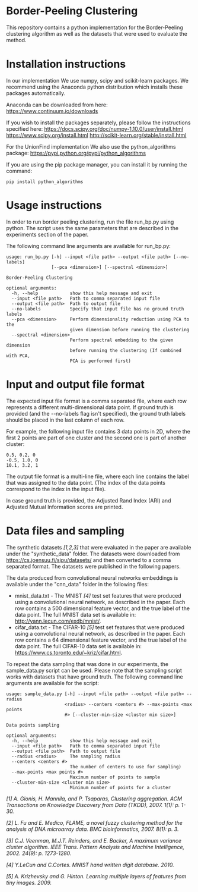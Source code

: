 Border-Peeling Clustering
=========================

This repository contains a python implementation for the Border-Peeling clustering algorithm as well as the datasets that were used to evaluate the method.

Installation instructions
=========================

In our implementation We use numpy, scipy and scikit-learn packages.
We recommend using the Anaconda python distribution which installs these packages automatically.

Anaconda can be downloaded from here: https://www.continuum.io/downloads

If you wish to install the packages separately, please follow the instructions specified here:
https://docs.scipy.org/doc/numpy-1.10.0/user/install.html
https://www.scipy.org/install.html
http://scikit-learn.org/stable/install.html

For the UnionFind implementation We also use the python_algorithms package: https://pypi.python.org/pypi/python_algorithms

If you are using the pip package manager, you can install it by running the command:

```
pip install python_algorithms
```

Usage instructions
==================

In order to run border peeling clustering, run the file run_bp.py using python.
The script uses the same parameters that are described in the experiments section of the paper.

The following command line arguments are available for run_bp.py:

```
usage: run_bp.py [-h] --input <file path> --output <file path> [--no-labels]
                 [--pca <dimension>] [--spectral <dimension>]

Border-Peeling Clustering

optional arguments:
  -h, --help            show this help message and exit
  --input <file path>   Path to comma separated input file
  --output <file path>  Path to output file
  --no-labels           Specify that input file has no ground truth labels
  --pca <dimension>     Perform dimensionality reduction using PCA to the
                        given dimension before running the clustering
  --spectral <dimension>
                        Perform spectral embedding to the given dimension
                        before running the clustering (If combined with PCA,
                        PCA is performed first)

```

Input and output file format
============================

The expected input file format is a comma separated file, where each row represents a different multi-dimensional data point.
If ground truth is provided (and the --no-labels flag isn't specified),
the ground truth labels should be placed in the last column of each row.

For example, the following input file contains 3 data points in 2D,
where the first 2 points are part of one cluster and the second one is part of another cluster:

```
0.5, 0.2, 0
-0.5, 1.0, 0
10.1, 3.2, 1
```

The output file format is a multi-line file, where each line contains the label that was assigned to the data point.
(The index of the data points correspond to the index in the input file).

In case ground truth is provided, the Adjusted Rand Index (ARI) and Adjusted Mutual Information scores are printed.


Data files and sampling
================

The synthetic datasets <i>[1,2,3]</i> that were evaluated in the paper are available under the "synthetic_data" folder.
The datasets were downloaded from https://cs.joensuu.fi/sipu/datasets/ and then converted to a comma separated format.
The datasets were published in the following papers.


The data produced from convolutional neural networks embeddings is available under the "cnn_data"
folder in the following files:

 - mnist_data.txt - The MNIST <i>[4]</i> test set features that were produced using a convolutional neural network, as described in the paper. Each row contains a 500 dimensional feature vector, and the true label of the data point. The full MNIST data set is available in: http://yann.lecun.com/exdb/mnist/.
 - cifar_data.txt - The CIFAR-10 <i>[5]</i> test set features that were produced using a convolutional neural network,  as described in the paper. Each row contains a 64 dimensional feature vector, and the true label of the data point. The full CIFAR-10 data set is available in: https://www.cs.toronto.edu/~kriz/cifar.html.

To repeat the data sampling that was done in our experiments, the sample_data.py script can be used.
Please note that the sampling script works with datasets that have ground truth.
The following command line arguments are available for the script:

```
usage: sample_data.py [-h] --input <file path> --output <file path> --radius
                      <radius> --centers <centers #> --max-points <max points
                      #> [--cluster-min-size <cluster min size>]

Data points sampling

optional arguments:
  -h, --help            show this help message and exit
  --input <file path>   Path to comma separated input file
  --output <file path>  Path to output file
  --radius <radius>     The sampling radius
  --centers <centers #>
                        The number of centers to use for sampling)
  --max-points <max points #>
                        Maximum number of points to sample
  --cluster-min-size <cluster min size>
                        Minimum number of points for a cluster
```


<i>[1] A. Gionis, H. Mannila, and P. Tsaparas, Clustering aggregation. ACM Transactions on Knowledge Discovery from Data (TKDD), 2007. 1(1): p. 1-30.</i>

<i>[2] L. Fu and E. Medico, FLAME, a novel fuzzy clustering method for the analysis of DNA microarray data. BMC bioinformatics, 2007. 8(1): p. 3.</i>

<i>[3] C.J. Veenman, M.J.T. Reinders, and E. Backer, A maximum variance cluster algorithm. IEEE Trans. Pattern Analysis and Machine Intelligence, 2002. 24(9): p. 1273-1280.</i>

<i>[4] Y.LeCun and C.Cortes. MNIST hand written digit database. 2010.</i>

<i>[5] A. Krizhevsky and G. Hinton. Learning multiple layers of features from tiny images. 2009.</i>
